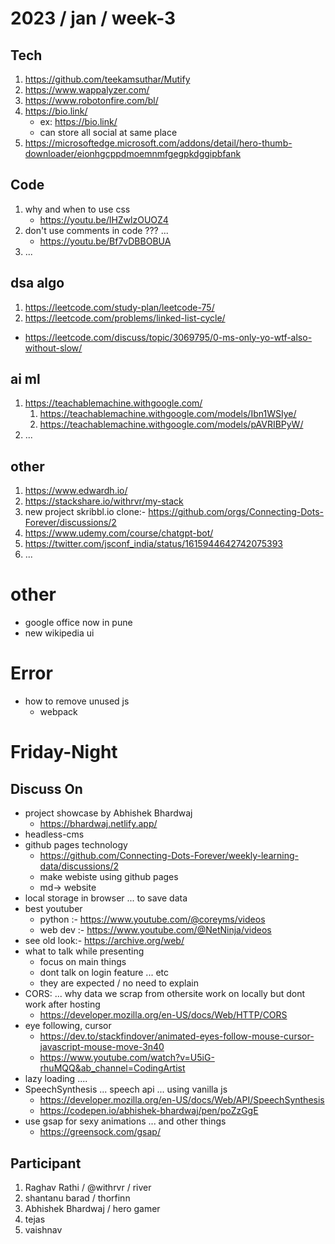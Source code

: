 # 2023 / jan / week-3

## Tech

1. https://github.com/teekamsuthar/Mutify
2. https://www.wappalyzer.com/
3. https://www.robotonfire.com/bl/
4. https://bio.link/
   - ex: https://bio.link/
   - can store all social at same place
5. https://microsoftedge.microsoft.com/addons/detail/hero-thumb-downloader/eionhgcppdmoemnmfgegpkdggipbfank

## Code

1. why and when to use css
   - https://youtu.be/lHZwlzOUOZ4
2. don't use comments in code ??? ...
   - https://youtu.be/Bf7vDBBOBUA
3. ...

## dsa algo

1. https://leetcode.com/study-plan/leetcode-75/
2. https://leetcode.com/problems/linked-list-cycle/
  - https://leetcode.com/discuss/topic/3069795/0-ms-only-yo-wtf-also-without-slow/

## ai ml

1. https://teachablemachine.withgoogle.com/
   1. https://teachablemachine.withgoogle.com/models/Ibn1WSIye/
   2. https://teachablemachine.withgoogle.com/models/pAVRIBPyW/
2. ...

## other

1. https://www.edwardh.io/
2. https://stackshare.io/withrvr/my-stack
3. new project skribbl.io clone:- https://github.com/orgs/Connecting-Dots-Forever/discussions/2
4. https://www.udemy.com/course/chatgpt-bot/
5. https://twitter.com/jsconf_india/status/1615944642742075393
6. ...

# other

- google office now in pune
- new wikipedia ui

# Error

- how to remove unused js
  - webpack

# Friday-Night

## Discuss On

- project showcase by Abhishek Bhardwaj
  - https://bhardwaj.netlify.app/
- headless-cms
- github pages technology
  - https://github.com/Connecting-Dots-Forever/weekly-learning-data/discussions/2
  - make webiste using github pages
  - md-> website
- local storage in browser ... to save data
- best youtuber
  - python :- https://www.youtube.com/@coreyms/videos
  - web dev :- https://www.youtube.com/@NetNinja/videos
- see old look:- https://archive.org/web/
- what to talk while presenting
  - focus on main things
  - dont talk on login feature ... etc
  - they are expected / no need to explain
- CORS: ... why data we scrap from othersite work on locally but dont work after hosting
  - https://developer.mozilla.org/en-US/docs/Web/HTTP/CORS
- eye following, cursor
  - https://dev.to/stackfindover/animated-eyes-follow-mouse-cursor-javascript-mouse-move-3n40
  - https://www.youtube.com/watch?v=U5iG-rhuMQQ&ab_channel=CodingArtist
- lazy loading ....
- SpeechSynthesis ... speech api ... using vanilla js
  - https://developer.mozilla.org/en-US/docs/Web/API/SpeechSynthesis
  - https://codepen.io/abhishek-bhardwaj/pen/poZzGgE
- use gsap for sexy animations ... and other things
  - https://greensock.com/gsap/


## Participant

1. Raghav Rathi / @withrvr / river
2. shantanu barad / thorfinn
3. Abhishek Bhardwaj / hero gamer
4. tejas
5. vaishnav

